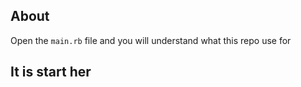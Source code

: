 ## About
Open the `main.rb` file and you will understand what this repo use for

## It is start her
